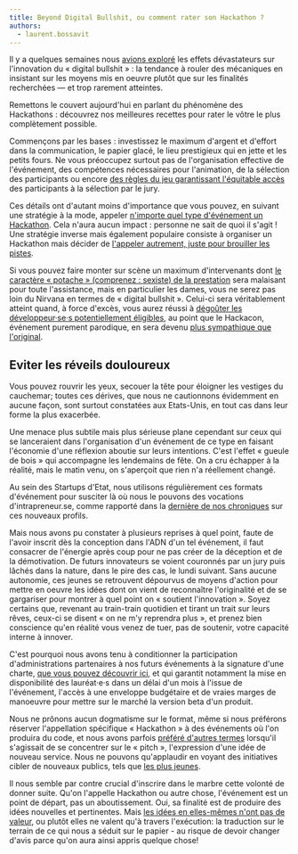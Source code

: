 ```yaml
---
title: Beyond Digital Bullshit, ou comment rater son Hackathon ?
authors:
  - laurent.bossavit
---
```

Il y a quelques semaines nous [avions exploré](https://beta.gouv.fr/2017/03/24/no-more-digital-bullshit-please.html) les effets dévastateurs sur l'innovation du « digital bullshit » : la tendance à rouler des mécaniques en insistant sur les moyens mis en oeuvre plutôt que sur les finalités recherchées — et trop rarement atteintes.

Remettons le couvert aujourd'hui en parlant du phénomène des Hackathons : découvrez nos meilleures recettes pour rater le vôtre le plus complètement possible.

<!--more-->

Commençons par les bases : investissez le maximum d'argent et d'effort dans la communication, le papier glacé, le lieu prestigieux qui en jette et les petits fours. Ne vous préoccupez surtout pas de l'organisation effective de l'événement, des compétences nécessaires pour l'animation, de la sélection des participants ou encore [des règles du jeu garantissant l'équitable accès](http://ww2.kqed.org/news/2013/11/25/salesforce-hack-scandal/) des participants à la sélection par le jury.

Ces détails ont d'autant moins d'importance que vous pouvez, en suivant une stratégie à la mode, appeler [n'importe quel type d'événement un Hackathon](https://www.slideteam.net/blog/presentation-hackathon-simple-powerpoint-hacks-to-create-stunning-slides). Cela n'aura aucun impact : personne ne sait de quoi il s'agit ! Une stratégie inverse mais également populaire consiste à organiser un Hackathon mais décider de [l'appeler autrement, juste pour brouiller les pistes](https://www.quora.com/Whats-an-alternative-name-for-a-hackathon).

Si vous pouvez faire monter sur scène un maximum d'intervenants dont [le caractère « potache » (comprenez : sexiste) de la prestation](https://www.theguardian.com/commentisfree/2013/sep/09/titstare-app-women-tech-sexism) sera malaisant pour toute l'assistance, mais en particulier les dames, vous ne serez pas loin du Nirvana en termes de « digital bullshit ». Celui-ci sera véritablement atteint quand, à force d'excès, vous aurez réussi à [dégoûter les développeur·se·s potentiellement éligibles](https://www.hackersrepublic.org/culture-du-hacking/hackathon-piege-cons), au point que le Hackacon, événement purement parodique, en sera devenu [plus sympathique que l'original](https://www.maddyness.com/innovation/2016/11/03/nantes-hackacon-anti-hackathon/).

## Eviter les réveils douloureux

Vous pouvez rouvrir les yeux, secouer la tête pour éloigner les vestiges du cauchemar; toutes ces dérives, que nous ne cautionnons évidemment en aucune façon, sont surtout constatées aux Etats-Unis, en tout cas dans leur forme la plus exacerbée.

Une menace plus subtile mais plus sérieuse plane cependant sur ceux qui se lanceraient dans l'organisation d'un événement de ce type en faisant l'économie d'une réflexion aboutie sur leurs intentions. C'est l'effet « gueule de bois » qui accompagne les lendemains de fête. On a cru échapper à la réalité, mais le matin venu, on s'aperçoit que rien n'a réellement changé.

Au sein des Startups d'Etat, nous utilisons régulièrement ces formats d'événement pour susciter là où nous le pouvons des vocations d'intrapreneur.se, comme rapporté dans la [dernière de nos chroniques](https://beta.gouv.fr/2017/03/22/intrapreneurs-comment-les-trouver.html) sur ces nouveaux profils.

Mais nous avons pu constater à plusieurs reprises à quel point, faute de l'avoir inscrit dès la conception dans l'ADN d'un tel événement, il faut consacrer de l'énergie après coup pour ne pas créer de la déception et de la démotivation. De futurs innovateurs se voient couronnés par un jury puis lâchés dans la nature, dans le pire des cas, le lundi suivant. Sans aucune autonomie, ces jeunes se retrouvent dépourvus de moyens d'action pour mettre en oeuvre les idées dont on vient de reconnaître l'originalité et de se gargariser pour montrer à quel point on « soutient l'innovation ». Soyez certains que, revenant au train-train quotidien et tirant un trait sur leurs rêves, ceux-ci se disent « on ne m'y reprendra plus », et prenez bien conscience qu'en réalité vous venez de tuer, pas de soutenir, votre capacité interne à innover.

C'est pourquoi nous avons tenu à conditionner la participation d'administrations partenaires à nos futurs événements à la signature d'une charte, [que vous pouvez découvrir ici](https://github.com/sgmap/beta.gouv.fr/wiki/Charte-Hackathon.pdf), et qui garantit notamment la mise en disponibilité des lauréat·e·s dans un délai d'un mois à l'issue de l'événement, l'accès à une enveloppe budgétaire et de vraies marges de manoeuvre pour mettre sur le marché la version beta d'un produit.

Nous ne prônons aucun dogmatisme sur le format, même si nous préférons réserver l'appellation spécifique « Hackathon » à des événements où l'on produira du code, et nous avons parfois [préféré d'autres termes](https://beta.gouv.fr/evenement/2016/04/08/bootcamp.html) lorsqu'il s'agissait de se concentrer sur le « pitch », l'expression d'une idée de nouveau service. Nous ne pouvons qu'applaudir en voyant des initiatives cibler de nouveaux publics, tels que [les plus jeunes](http://lesclesdedemain.lemonde.fr/societe/quand-les-enfants-imaginent-le-futur-de-leur-ecole_a-91-6154.html).

Il nous semble par contre crucial d'inscrire dans le marbre cette volonté de donner suite. Qu'on l'appelle Hackathon ou autre chose, l'événement est un point de départ, pas un aboutissement. Oui, sa finalité est de produire des idées nouvelles et pertinentes. Mais [les idées en elles-mêmes n'ont pas de valeur](http://1001startups.fr/startup-pourquoi-lexecution-est-elle-plus-importante-que-lidee/), ou plutôt elles ne valent qu'à travers l'exécution: la traduction sur le terrain de ce qui nous a séduit sur le papier - au risque de devoir changer d'avis parce qu'on aura ainsi appris quelque chose!
